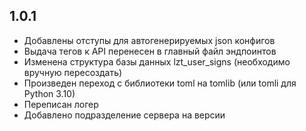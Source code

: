 ## 1.0.1
- Добавлены отступы для автогенерируемых json конфигов
- Выдача тегов к API перенесен в главный файл эндпоинтов
- Изменена структура базы данных lzt_user_signs (необходимо вручную пересоздать)
- Произведен переход с библиотеки toml на tomlib (или tomli для Python 3.10)
- Переписан логер
- Добавлено подразделение сервера на версии